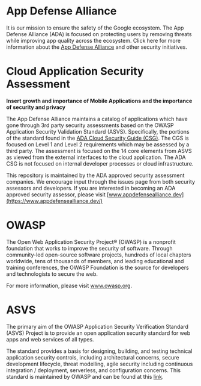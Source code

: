 # App Defense Alliance
It is our mission to ensure the safety of the Google ecosystem.  The App Defense Alliance (ADA) is focused on protecting users by removing threats while improving app quality across the ecosystem. Click here for more information about the [App Defense Alliance](https://www.appdefensealliance.dev/) and other security initiatives.


# Cloud Application Security Assessment
**Insert growth and importance of Mobile Applications and the importance of security and privacy**

The App Defense Alliance maintains a catalog of applications which have gone through 3rd party security assessments based on the OWASP Application Security Validation Standard (ASVS). Specifically, the portions of the standard found in the [ADA Cloud Security Guide (CSG)](https://github.com/EastOfTheShire/BEB/blob/main/CloudAppSecurity/Specification.md). The CGS is focused on Level 1 and Level 2 requirements which may be assessed by a third party. The assessment is focused on the 14 core elements from ASVS as viewed from the external interfaces to the cloud application. The ADA CSG is not focused on internal developer processes or cloud infrastructure. 

This repository is maintained by the ADA approved security assessment companies. We encourage input through the issues page from both security assessors and developers. If you are interested in becoming an ADA approved security assessor, please visit [www.appdefensealliance.dev](https://www.appdefensealliance.dev/)

# OWASP
The Open Web Application Security Project® (OWASP) is a nonprofit foundation that works to improve the security of software. Through community-led open-source software projects, hundreds of local chapters worldwide, tens of thousands of members, and leading educational and training conferences, the OWASP Foundation is the source for developers and technologists to secure the web.

For more information, please visit www.owasp.org.

# ASVS
The primary aim of the OWASP Application Security Verification Standard (ASVS) Project is to provide an open application security standard for web apps and web services of all types.

The standard provides a basis for designing, building, and testing technical application security controls, including architectural concerns, secure development lifecycle, threat modelling, agile security including continuous integration / deployment, serverless, and configuration concerns. This standard is maintained by OWASP and can be found at this [link](https://github.com/OWASP/ASVS).

